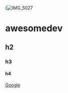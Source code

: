 (![IMG_5027](https://github.com/user-attachments/assets/2822946c-eb38-4942-92dd-09bbb12fc1ed)


# awesomedev
## h2
### h3
#### h4

[Google](https://Google.ca)
